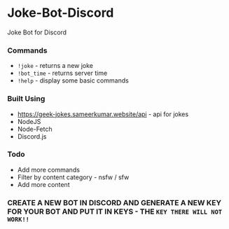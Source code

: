 # Joke-Bot-Discord
Joke Bot for Discord

### Commands
- `!joke` - returns a new joke
- `!bot_time` - returns server time
- `!help` - display some basic commands

### Built Using
- https://geek-jokes.sameerkumar.website/api - api for jokes
- NodeJS
- Node-Fetch
- Discord.js

### Todo
- Add more commands
- Filter by content category - nsfw / sfw 
- Add more content 


### CREATE A NEW BOT IN DISCORD AND GENERATE A NEW KEY FOR YOUR BOT AND PUT IT IN KEYS - THE `KEY THERE WILL NOT WORK!!`
